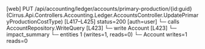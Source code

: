 [web] PUT /api/accounting/ledger/accounts/primary-production/{id:guid}  (Cirrus.Api.Controllers.Accounting.Ledger.AccountsController.UpdatePrimaryProductionCostType)  [L417–L425] status=200 [auth=user]
  └─ calls AccountRepository.WriteQuery [L423]
  └─ write Account [L423]
  └─ impact_summary
    └─ entities 1 (writes=1, reads=0)
      └─ Account writes=1 reads=0

